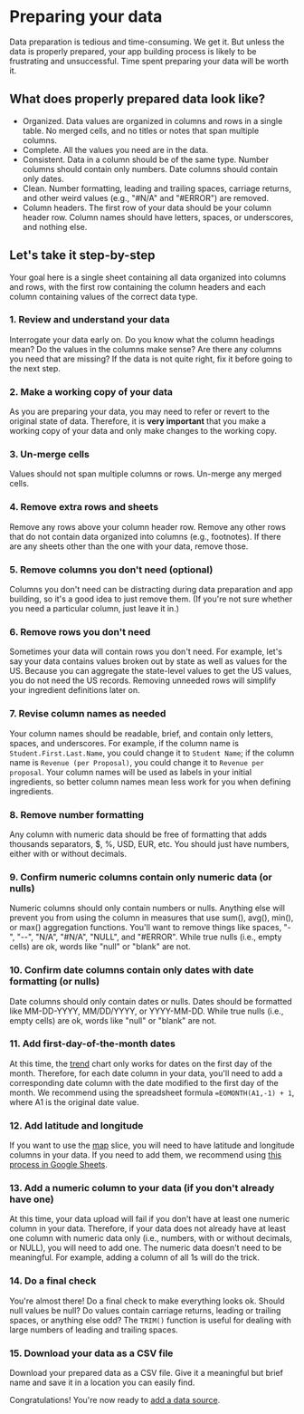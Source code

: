 # Preparing your data

Data preparation is tedious and time-consuming. We get it. But unless the data is properly prepared, your app building process is likely to be frustrating and unsuccessful. Time spent preparing your data will be worth it.

## What does properly prepared data look like?

* Organized. Data values are organized in columns and rows in a single table. No merged cells, and no titles or notes that span multiple columns. 
* Complete. All the values you need are in the data. 
* Consistent. Data in a column should be of the same type. Number columns should contain only numbers. Date columns should contain only dates. 
* Clean. Number formatting, leading and trailing spaces, carriage returns, and other weird values \(e.g., "\#N/A" and "\#ERROR"\) are removed. 
* Column headers. The first row of your data should be your column header row. Column names should have letters, spaces, or underscores, and nothing else. 

## Let's take it step-by-step

Your goal here is a single sheet containing all data organized into columns and rows, with the first row containing the column headers and each column containing values of the correct data type. 

### 1. Review and understand your data

Interrogate your data early on. Do you know what the column headings mean? Do the values in the columns make sense? Are there any columns you need that are missing? If the data is not quite right, fix it before going to the next step. 

### 2. Make a working copy of your data

As you are preparing your data, you may need to refer or revert to the original state of data. Therefore, it is **very important** that you make a working copy of your data and only make changes to the working copy.

### 3. Un-merge cells

Values should not span multiple columns or rows. Un-merge any merged cells.

### 4. Remove extra rows and sheets

Remove any rows above your column header row. Remove any other rows that do not contain data organized into columns \(e.g., footnotes\). If there are any sheets other than the one with your data, remove those. 

### 5. Remove columns you don't need \(optional\)

Columns you don't need can be distracting during data preparation and app building, so it's a good idea to just remove them. \(If you're not sure whether you need a particular column, just leave it in.\)

### 6. Remove rows you don't need

Sometimes your data will contain rows you don't need. For example, let's say your data contains values broken out by state as well as values for the US. Because you can aggregate the state-level values to get the US values, you do not need the US records. Removing unneeded rows will simplify your ingredient definitions later on. 

### 7. Revise column names as needed

Your column names should be readable, brief, and contain only letters, spaces, and underscores. For example, if the column name is `Student.First.Last.Name`, you could change it to `Student Name`; if the column name is `Revenue (per Proposal)`, you could change it to `Revenue per proposal`.  Your column names will be used as labels in your initial ingredients, so better column names mean less work for you when defining ingredients. 

### 8. Remove number formatting

Any column with numeric data should be free of formatting that adds thousands separators, $, %, USD, EUR, etc. You should just have numbers, either with or without decimals. 

### 9. Confirm numeric columns contain only numeric data \(or nulls\)

Numeric columns should only contain numbers or nulls. Anything else will prevent you from using the column in measures that use sum\(\), avg\(\), min\(\), or max\(\) aggregation functions. You'll want to remove things like spaces, "-", "--", "N/A", "\#N/A", "NULL", and "\#ERROR". While true nulls \(i.e., empty cells\) are ok, words like "null" or "blank" are not. 

### 10. Confirm date columns contain only dates with date formatting \(or nulls\)

Date columns should only contain dates or nulls. Dates should be formatted like MM-DD-YYYY, MM/DD/YYYY, or YYYY-MM-DD. While true nulls \(i.e., empty cells\) are ok, words like "null" or "blank" are not. 

### 11. Add first-day-of-the-month dates

At this time, the [trend](../story-designer/charts/trend.md) chart only works for dates on the first day of the month. Therefore, for each date column in your data, you'll need to add a corresponding date column with the date modified to the first day of the month. We recommend using the spreadsheet formula `=EOMONTH(A1,-1) + 1`, where A1 is the original date value. 

### 12. Add latitude and longitude

If you want to use the [map](../story-designer/charts/map.md) slice, you will need to have latitude and longitude columns in your data. If you need to add them, we recommend using [this process in Google Sheets](https://discourse.looker.com/t/get-latitude-longitude-for-any-location-through-google-sheets-and-plot-these-in-looker/5402). 

### 13. Add a numeric column to your data \(if you don't already have one\)

At this time, your data upload will fail if you don't have at least one numeric column in your data. Therefore, if your data does not already have at least one column with numeric data only \(i.e., numbers, with or without decimals, or NULL\), you will need to add one. The numeric data doesn't need to be meaningful. For example, adding a column of all 1s will do the trick.

### 14. Do a final check

You're almost there! Do a final check to make everything looks ok. Should null values be null? Do values contain carriage returns, leading or trailing spaces, or anything else odd? The `TRIM()` function is useful for dealing with large numbers of leading and trailing spaces.

### 15. Download your data as a CSV file

Download your prepared data as a CSV file. Give it a meaningful but brief name and save it in a location you can easily find.

Congratulations! You're now ready to [add a data source](../data-sources/add-a-data-source.md).

